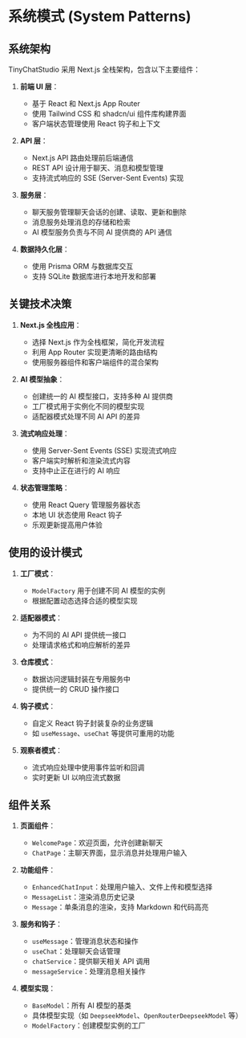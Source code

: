 # 系统模式 (System Patterns)

## 系统架构

TinyChatStudio 采用 Next.js 全栈架构，包含以下主要组件：

1. **前端 UI 层**：
   - 基于 React 和 Next.js App Router
   - 使用 Tailwind CSS 和 shadcn/ui 组件库构建界面
   - 客户端状态管理使用 React 钩子和上下文

2. **API 层**：
   - Next.js API 路由处理前后端通信
   - REST API 设计用于聊天、消息和模型管理
   - 支持流式响应的 SSE (Server-Sent Events) 实现

3. **服务层**：
   - 聊天服务管理聊天会话的创建、读取、更新和删除
   - 消息服务处理消息的存储和检索
   - AI 模型服务负责与不同 AI 提供商的 API 通信

4. **数据持久化层**：
   - 使用 Prisma ORM 与数据库交互
   - 支持 SQLite 数据库进行本地开发和部署

## 关键技术决策

1. **Next.js 全栈应用**：
   - 选择 Next.js 作为全栈框架，简化开发流程
   - 利用 App Router 实现更清晰的路由结构
   - 使用服务器组件和客户端组件的混合架构

2. **AI 模型抽象**：
   - 创建统一的 AI 模型接口，支持多种 AI 提供商
   - 工厂模式用于实例化不同的模型实现
   - 适配器模式处理不同 AI API 的差异

3. **流式响应处理**：
   - 使用 Server-Sent Events (SSE) 实现流式响应
   - 客户端实时解析和渲染流式内容
   - 支持中止正在进行的 AI 响应

4. **状态管理策略**：
   - 使用 React Query 管理服务器状态
   - 本地 UI 状态使用 React 钩子
   - 乐观更新提高用户体验

## 使用的设计模式

1. **工厂模式**：
   - `ModelFactory` 用于创建不同 AI 模型的实例
   - 根据配置动态选择合适的模型实现

2. **适配器模式**：
   - 为不同的 AI API 提供统一接口
   - 处理请求格式和响应解析的差异

3. **仓库模式**：
   - 数据访问逻辑封装在专用服务中
   - 提供统一的 CRUD 操作接口

4. **钩子模式**：
   - 自定义 React 钩子封装复杂的业务逻辑
   - 如 `useMessage`、`useChat` 等提供可重用的功能

5. **观察者模式**：
   - 流式响应处理中使用事件监听和回调
   - 实时更新 UI 以响应流式数据

## 组件关系

1. **页面组件**：
   - `WelcomePage`：欢迎页面，允许创建新聊天
   - `ChatPage`：主聊天界面，显示消息并处理用户输入

2. **功能组件**：
   - `EnhancedChatInput`：处理用户输入、文件上传和模型选择
   - `MessageList`：渲染消息历史记录
   - `Message`：单条消息的渲染，支持 Markdown 和代码高亮

3. **服务和钩子**：
   - `useMessage`：管理消息状态和操作
   - `useChat`：处理聊天会话管理
   - `chatService`：提供聊天相关 API 调用
   - `messageService`：处理消息相关操作

4. **模型实现**：
   - `BaseModel`：所有 AI 模型的基类
   - 具体模型实现（如 `DeepseekModel`、`OpenRouterDeepseekModel` 等）
   - `ModelFactory`：创建模型实例的工厂
